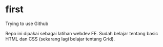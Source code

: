 # first
Trying to use Github

Repo ini dipakai sebagai latihan webdev FE.
Sudah belajar tentang basic HTML dan CSS (sekarang lagi belajar tentang Grid).
